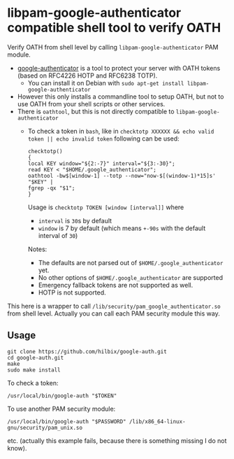 # libpam-google-authenticator compatible shell tool to verify OATH

Verify OATH from shell level by calling `libpam-google-authenticator` PAM module.

- [google-authenticator](https://github.com/google/google-authenticator-libpam) is a tool to protect your server with OATH tokens (based on RFC4226 HOTP and RFC6238 TOTP).
  - You can install it on Debian with `sudo apt-get install libpam-google-authenticator`
- However this only installs a commandline tool to setup OATH, but not to use OATH from your shell scripts or other services.
- There is `oathtool`, but this is not directly compatible to `libpam-google-authenticator`
  - To check a token in `bash`, like in `checktotp XXXXXX && echo valid token || echo invalid token` following can be used:

        checktotp()
        {
        local KEY window="${2:-7}" interval="${3:-30}";
        read KEY < "$HOME/.google_authenticator";
        oathtool -bw$[window-1] --totp --now="now-$[(window-1)*15]s' "$KEY" |
        fgrep -qx "$1";
        }

    Usage is `checktotp TOKEN [window [interval]]` where

    - `interval` is `30`s by default
    - `window` is 7 by default (which means `+-90s` with the default interval of `30`)

    Notes:

    - The defaults are not parsed out of `$HOME/.google_authenticator` yet.
    - No other options of `$HOME/.google_authenticator` are supported
    - Emergency fallback tokens are not supported as well.
    - HOTP is not supported.

This here is a wrapper to call `/lib/security/pam_google_authenticator.so` from shell level.
Actually you can call each PAM security module this way.


## Usage

    git clone https://github.com/hilbix/google-auth.git
    cd google-auth.git
    make
    sudo make install

To check a token:

    /usr/local/bin/google-auth "$TOKEN"

To use another PAM security module:

    /usr/local/bin/google-auth "$PASSWORD" /lib/x86_64-linux-gnu/security/pam_unix.so

etc. (actually this example fails, because there is something missing I do not know).

